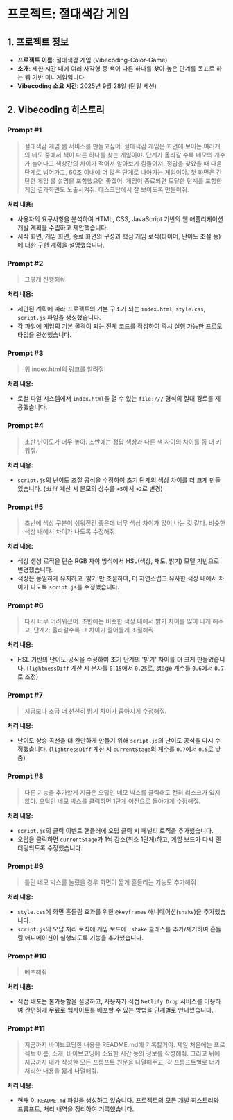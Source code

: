 # 프로젝트: 절대색감 게임

## 1. 프로젝트 정보

- **프로젝트 이름**: 절대색감 게임 (Vibecoding-Color-Game)
- **소개**: 제한 시간 내에 여러 사각형 중 색이 다른 하나를 찾아 높은 단계를 목표로 하는 웹 기반 미니게임입니다.
- **Vibecoding 소요 시간**: 2025년 9월 28일 (단일 세션)

## 2. Vibecoding 히스토리

### Prompt #1
> 절대색감 게임 웹 서비스를 만들고싶어. 절대색감 게임은 화면에 보이는 여러개의 네모 중에서 색이 다른 하나를 찾는 게임이야. 단계가 올라갈 수록 네모의 개수가 늘어나고 색상간의 차이가 적어서 알아보기 힘들어져. 정답을 찾았을 때 다음 단계로 넘어가고, 60초 이내에 더 많은 단계로 나아가는 게임이야. 첫 화면은 간단한 게임 룰 설명을 포함했으면 좋겠어. 게임이 종료되면 도달한 단계를 포함한 게임 결과화면도 노출시켜줘. 데스크탑에서 잘 보이도록 만들어줘.

**처리 내용:**
- 사용자의 요구사항을 분석하여 HTML, CSS, JavaScript 기반의 웹 애플리케이션 개발 계획을 수립하고 제안했습니다.
- 시작 화면, 게임 화면, 종료 화면의 구성과 핵심 게임 로직(타이머, 난이도 조절 등)에 대한 구현 계획을 설명했습니다.

### Prompt #2
> 그렇게 진행해줘

**처리 내용:**
- 제안된 계획에 따라 프로젝트의 기본 구조가 되는 `index.html`, `style.css`, `script.js` 파일을 생성했습니다.
- 각 파일에 게임의 기본 골격이 되는 전체 코드를 작성하여 즉시 실행 가능한 프로토타입을 완성했습니다.

### Prompt #3
> 위 index.html의 링크를 알려줘

**처리 내용:**
- 로컬 파일 시스템에서 `index.html`을 열 수 있는 `file:///` 형식의 절대 경로를 제공했습니다.

### Prompt #4
> 초반 난이도가 너무 높아. 초반에는 정답 색상과 다른 색 사이의 차이를 좀 더 키워줘.

**처리 내용:**
- `script.js`의 난이도 조절 공식을 수정하여 초기 단계의 색상 차이를 더 크게 만들었습니다. (`diff` 계산 시 분모의 상수를 `+5`에서 `+2`로 변경)

### Prompt #5
> 초반에 색상 구분이 쉬워진건 좋은데 너무 색상 차이가 많이 나는 것 같다. 비슷한 색상 내에서 차이가 나도록 수정해줘.

**처리 내용:**
- 색상 생성 로직을 단순 RGB 차이 방식에서 HSL(색상, 채도, 밝기) 모델 기반으로 변경했습니다.
- 색상은 동일하게 유지하고 '밝기'만 조절하여, 더 자연스럽고 유사한 색상 내에서 차이가 나도록 `script.js`를 수정했습니다.

### Prompt #6
> 다시 너무 어려워졌어. 초반에는 비슷한 색상 내에서 밝기 차이를 많이 나게 해주고, 단계가 올라갈수록 그 차이가 줄어들게 조절해줘

**처리 내용:**
- HSL 기반의 난이도 공식을 수정하여 초기 단계의 '밝기' 차이를 더 크게 만들었습니다. (`lightnessDiff` 계산 시 분자를 `0.15`에서 `0.25`로, stage 계수를 `0.6`에서 `0.7`로 조정)

### Prompt #7
> 지금보다 조금 더 천천히 밝기 차이가 좁아지게 수정해줘.

**처리 내용:**
- 난이도 상승 곡선을 더 완만하게 만들기 위해 `script.js`의 난이도 공식을 다시 수정했습니다. (`lightnessDiff` 계산 시 `currentStage`의 계수를 `0.7`에서 `0.5`로 낮춤)

### Prompt #8
> 다른 기능을 추가할게 지금은 오답인 네모 박스를 클릭해도 전혀 리스크가 있지 않아. 오답인 네모 박스를 클릭하면 1단계 이전으로 돌아가게 수정해줘.

**처리 내용:**
- `script.js`의 클릭 이벤트 핸들러에 오답 클릭 시 페널티 로직을 추가했습니다.
- 오답을 클릭하면 `currentStage`가 1씩 감소(최소 1단계)하고, 게임 보드가 다시 렌더링되도록 수정했습니다.

### Prompt #9
> 틀린 네모 박스를 눌렀을 경우 화면이 짧게 흔들리는 기능도 추가해줘

**처리 내용:**
- `style.css`에 화면 흔들림 효과를 위한 `@keyframes` 애니메이션(`shake`)을 추가했습니다.
- `script.js`의 오답 처리 로직에 게임 보드에 `.shake` 클래스를 추가/제거하여 흔들림 애니메이션이 실행되도록 기능을 추가했습니다.

### Prompt #10
> 베포해줘

**처리 내용:**
- 직접 배포는 불가능함을 설명하고, 사용자가 직접 `Netlify Drop` 서비스를 이용하여 간편하게 무료로 웹사이트를 배포할 수 있는 방법을 단계별로 안내했습니다.

### Prompt #11
> 지금까지 바이브코딩한 내용을 README.md에 기록할거야. 제일 처음에는 프로젝트 이름, 소개, 바이브코딩에 소요한 시간 등의 정보를 작성해줘. 그리고 뒤에 지금까지 내가 작성한 모든 프롬프트 원문을 나열해주고, 각 프롬프트별로 너가 처리한 내용을 짧게 나열해줘.

**처리 내용:**
- 현재 이 `README.md` 파일을 생성하고 있습니다. 프로젝트의 모든 개발 히스토리와 프롬프트, 처리 내역을 정리하여 기록했습니다.
